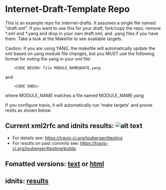 # Internet-Draft-Template Repo

This is an example repo for internet-drafts.  It assumes a single file named "draft<whatever>.xml".  If you want to use this for your draft, fork/copy the repo, remove *.xml and *.yang and drop in your own draft<XXX>.xml, and .yang files if you have them.  Take a look at the Makefile to see available targets.

Caution: if you are using YANG, the makefile will automatically update the xml based on yang module file changes, but you MUST use the following format for noting the yang in your xml file:
```
    <CODE BEGIN> file MODULE_NAME@DATE,yang
```
and
```
    <CODE ENDS>
```
where MODULE_NAME matches a file named MODULE_NAME.yang

If you configure travis, it will automatically run 'make targets' and provie reslts as shown below.  

## Current xml2rfc and idnits results: ![alt text](https://api.travis-ci.org/louberger/ttesting.svg?branch=master)
* For details see: https://travis-ci.org/louberger/ttesting
* For results on past commits see: https://travis-ci.org/louberger/ttesting/builds

## Fomatted versions: [text](https://xml2rfc.tools.ietf.org/cgi-bin/xml2rfc.cgi?url=https://raw.githubusercontent.com/louberger/ttesting/master/draft-acee-netmod-rfc8022bis.xml) or  [html](https://xml2rfc.tools.ietf.org/cgi-bin/xml2rfc.cgi?url=https://raw.githubusercontent.com/louberger/ttesting/master/draft-acee-netmod-rfc8022bis.xml&modeAsFormat=html%2Fascii)

## idnits: [results](https://tools.ietf.org/idnits?url=https://xml2rfc.tools.ietf.org/cgi-bin/xml2rfc.cgi?url=https://raw.githubusercontent.com/louberger/ttesting/master/draft-acee-netmod-rfc8022bis.xml&modeAsFormat=html%2Fascii)
